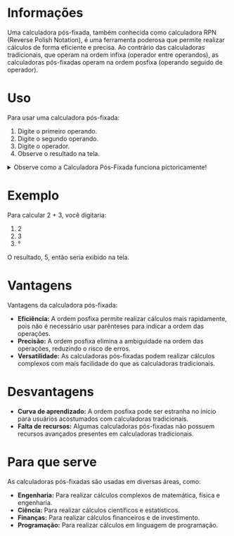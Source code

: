 # Informações

<p>
  Uma calculadora pós-fixada, também conhecida como calculadora RPN (Reverse Polish Notation), é uma ferramenta poderosa que permite realizar cálculos de forma eficiente e precisa. Ao contrário das calculadoras tradicionais, que operam na ordem infixa (operador entre operandos), as calculadoras pós-fixadas operam na ordem posfixa (operando seguido de operador).
</p>

# Uso

<p>Para usar uma calculadora pós-fixada:</p>

1. Digite o primeiro operando.
2. Digite o segundo operando.
3. Digite o operador.
4. Observe o resultado na tela.

<details>

<summary>Observe como a Calculadora Pós-Fixada funciona pictoricamente!</summary>

![alt text](src/images/image.png)

</details>

# Exemplo

<p>Para calcular 2 + 3, você digitaria: </p>

1. 2
2. 3
4. °

<p>O resultado, 5, então seria exibido na tela.</p>

# Vantagens

<p>Vantagens da calculadora pós-fixada:</p>

- **Eficiência:** A ordem posfixa permite realizar cálculos mais rapidamente, pois não é necessário usar parênteses para indicar a ordem das operações.
- **Precisão:** A ordem posfixa elimina a ambiguidade na ordem das operações, reduzindo o risco de erros.
- **Versatilidade:** As calculadoras pós-fixadas podem realizar cálculos complexos com mais facilidade do que as calculadoras tradicionais.

# Desvantagens

- **Curva de aprendizado:** A ordem posfixa pode ser estranha no início para usuários acostumados com calculadoras tradicionais.
- **Falta de recursos:** Algumas calculadoras pós-fixadas não possuem recursos avançados presentes em calculadoras tradicionais.

# Para que serve

<p>As calculadoras pós-fixadas são usadas em diversas áreas, como:</p>

- **Engenharia:** Para realizar cálculos complexos de matemática, física e engenharia.
- **Ciência:** Para realizar cálculos científicos e estatísticos.
- **Finanças:** Para realizar cálculos financeiros e de investimento.
- **Programação:** Para realizar cálculos em linguagem de programação.